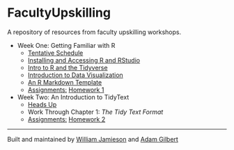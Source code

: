 # FacultyUpskilling
A repository of resources from faculty upskilling workshops. 

  + Week One: Getting Familiar with R
    + [Tentative Schedule](https://agmath.github.io/FacultyUpskilling/2021_NLP/TentativeSchedule.html)
    + [Installing and Accessing R and RStudio](https://agmath.github.io/FacultyUpskilling/2021_NLP/AccessingRandRStudio.html)
    + [Intro to R and the Tidyverse](https://agmath.github.io/FacultyUpskilling/2021_NLP/Enter_The_Tidyverse.html)
    + [Introduction to Data Visualization](https://agmath.github.io/FacultyUpskilling/2021_NLP/data_visualization.html)
    + [An R Markdown Template](https://agmath.github.io/FacultyUpskilling/2021_NLP/MarkdownTemplate.html)
    + <u>Assignments:</u> [Homework 1](https://agmath.github.io/FacultyUpskilling/2021_NLP/intro_to_r_homework.html)
  + Week Two: An Introduction to TidyText
    + [Heads Up](https://agmath.github.io/FacultyUpskilling/2021_NLP/ThingsToKnow_Week2.html)
    + Work Through Chapter 1: *The Tidy Text Format*
    + <u>Assignments:</u> [Homework 2](https://agmath.github.io/FacultyUpskilling/2021_NLP/chapter_1_homework.html)

<hr>

Built and maintained by [William Jamieson](https://www.williamtjamieson.com/) and [Adam Gilbert](https://sites.google.com/view/agilbertmath)
